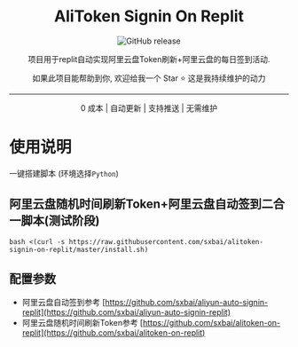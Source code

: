 <div align=center>

# AliToken Signin On Replit

![GitHub release](https://img.shields.io/github/v/release/sxbai/alitoken-signin-on-replit)

项目用于replit自动实现阿里云盘Token刷新+阿里云盘的每日签到活动.  

如果此项目能帮助到你, 欢迎给我一个 Star :star: 这是我持续维护的动力

----

0 成本 | 自动更新 | 支持推送 | 无需维护
</div>

# 使用说明

一键搭建脚本 (环境选择`Python`)   

## 阿里云盘随机时间刷新Token+阿里云盘自动签到二合一脚本(测试阶段)
```
bash <(curl -s https://raw.githubusercontent.com/sxbai/alitoken-signin-on-replit/master/install.sh)
```
## 配置参数
- 阿里云盘自动签到参考 [https://github.com/sxbai/aliyun-auto-signin-replit](https://github.com/sxbai/aliyun-auto-signin-replit)
- 阿里云盘随机时间刷新Token参考 [https://github.com/sxbai/alitoken-on-replit](https://github.com/sxbai/alitoken-on-replit)
